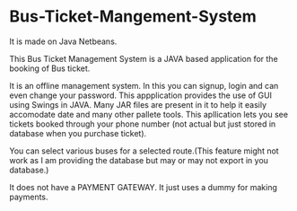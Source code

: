 # Bus-Ticket-Mangement-System
It is made on Java Netbeans.


This Bus Ticket Management System is a JAVA based application for the booking of Bus ticket.

It is an offline management system. In this you can signup, login and can even change your password. This appplication provides the use of GUI using Swings in JAVA. Many JAR files are present in it to help it easily accomodate date and many other pallete tools. This apllication lets you see tickets booked through your phone number (not actual but just stored in database when you purchase ticket).

You can select various buses for a selected route.(This feature might not work as I am providing the database but may or may not export in you database.)

It does not have a PAYMENT GATEWAY. It just uses a dummy for making payments.  
